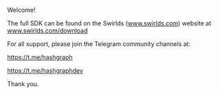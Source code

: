 
Welcome!

The full SDK can be found on the Swirlds (www.swirlds.com) website at www.swirlds.com/download

For all support, please join the Telegram community channels at:

https://t.me/hashgraph

https://t.me/hashgraphdev

Thank you.